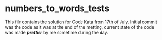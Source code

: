 numbers_to_words_tests
======================

This file contains the solution for Code Kata from 17th of July. Initial commit was the code as it was at the end of the metting, current state of the code was made ***prettier*** by me sometime during the day.

